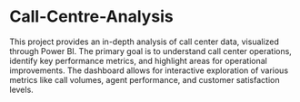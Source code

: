 # Call-Centre-Analysis
This project provides an in-depth analysis of call center data, visualized through Power BI. The primary goal is to understand call center operations, identify key performance metrics, and highlight areas for operational improvements. The dashboard allows for interactive exploration of various metrics like call volumes, agent performance, and customer satisfaction levels.
